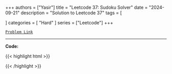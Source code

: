 
+++
authors = ["Yasir"]
title = "Leetcode 37: Sudoku Solver"
date = "2024-09-21"
description = "Solution to Leetcode 37"
tags = [
    
]
categories = [
    "Hard"
]
series = ["Leetcode"]
+++



[`Problem Link`](https://leetcode.com/problems/sudoku-solver/description/)

---

**Code:**

{{< highlight html >}}

{{< /highlight >}}

